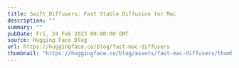 ```yaml
---
title: Swift Diffusers: Fast Stable Diffusion for Mac
description: ""
summary: ""
pubDate: Fri, 24 Feb 2023 00:00:00 GMT
source: Hugging Face Blog
url: https://huggingface.co/blog/fast-mac-diffusers
thumbnail: "https://huggingface.co/blog/assets/fast-mac-diffusers/thumbnail.png"
---
```


